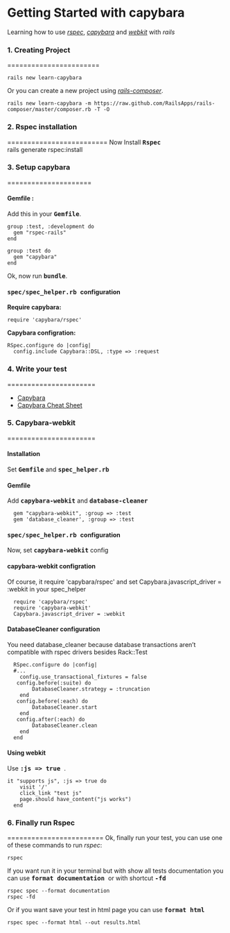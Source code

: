 Getting Started with capybara
=============================
Learning how to use [*rspec*](http://rubydoc.info/gems/rspec-rails/frames), [*capybara*](https://github.com/jnicklas/capybara) and [*webkit*](https://github.com/jnicklas/capybara#capybara-webkit) with *rails*

### 1. Creating Project
=======================

    rails new learn-capybara

  Or you can create a new project using [*rails-composer*](https://github.com/RailsApps/rails-composer).

    rails new learn-capybara -m https://raw.github.com/RailsApps/rails-composer/master/composer.rb -T -O

### 2. Rspec installation
=========================
Now Install <b><tt>Rspec</b></tt>  
    rails generate rspec:install

### 3. Setup capybara 
=====================
#### Gemfile :
   Add this in your <b><tt>Gemfile</b></tt>.

    group :test, :development do
      gem "rspec-rails"
    end

    group :test do
      gem "capybara"
    end
  
  Ok, now run <b><tt>bundle</b></tt>.


#### <tt> spec/spec_helper.rb </tt> configuration

  <b>Require capybara:</b>
  
    require 'capybara/rspec'

  <b>Capybara configration:</b>
  
    RSpec.configure do |config|
      config.include Capybara::DSL, :type => :request

### 4. Write your test
======================
* [Capybara](https://github.com/jnicklas/capybara)
* [Capybara Cheat Sheet](https://gist.github.com/428105)

### 5. Capybara-webkit
======================
#### Installation
Set <b><tt>Gemfile</b></tt> and <b><tt>spec_helper.rb</b></tt>
  
####  Gemfile
  
  Add <b><tt>capybara-webkit</b></tt> and <b><tt>database-cleaner</b></tt>
  
      gem "capybara-webkit", :group => :test
      gem 'database_cleaner', :group => :test

####  <tt> spec/spec_helper.rb </tt> configuration
  Now, set <b><tt>capybara-webkit</b></tt> config
    
####  <b>capybara-webkit configration</b>
    
   Of course, it require 'capybara/rspec' and set Capybara.javascript_driver = :webkit in your spec_helper
   
      require 'capybara/rspec'
      require 'capybara-webkit'
      Capybara.javascript_driver = :webkit
 
####  <b>DatabaseCleaner configuration</b>
    
   You need database_cleaner because database transactions aren’t compatible with rspec drivers besides Rack::Test
   
      RSpec.configure do |config|
      #... 
        config.use_transactional_fixtures = false
       config.before(:suite) do
            DatabaseCleaner.strategy = :truncation
        end
       config.before(:each) do
            DatabaseCleaner.start
        end
       config.after(:each) do
            DatabaseCleaner.clean
        end
      end
#### Using webkit
  Use <b><tt> :js => true </b></tt>.
  
    it "supports js", :js => true do
        visit '/'
        click_link "test js"
        page.should have_content("js works")
      end

### 6. Finally run Rspec
========================
Ok, finally run your test, you can use one of these commands to run *rspec*:
    
    rspec
  
If you want run it in your terminal but with show all tests documentation you can use <b><tt> format documentation </tt></b> or with shortcut <b><tt> -fd </tt></b> 

    rspec spec --format documentation
    rspec -fd

Or if you want save your test in html page you can use <b><tt>format html</tt></b>

    rspec spec --format html --out results.html
